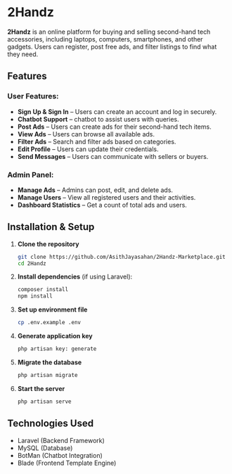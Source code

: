# 2Handz

**2Handz** is an online platform for buying and selling second-hand tech accessories, including laptops, computers, smartphones, and other gadgets. Users can register, post free ads, and filter listings to find what they need.

## Features

### User Features:
- **Sign Up & Sign In** – Users can create an account and log in securely.
- **Chatbot Support** – chatbot to assist users with queries.
- **Post Ads** – Users can create ads for their second-hand tech items.
- **View Ads** – Users can browse all available ads.
- **Filter Ads** – Search and filter ads based on categories.
- **Edit Profile** – Users can update their credentials.
- **Send Messages** – Users can communicate with sellers or buyers.

### Admin Panel:
- **Manage Ads** – Admins can post, edit, and delete ads.
- **Manage Users** – View all registered users and their activities.
- **Dashboard Statistics** – Get a count of total ads and users.

## Installation & Setup

1. **Clone the repository**
   ```sh
   git clone https://github.com/AsithJayasahan/2Handz-Marketplace.git
   cd 2Handz
   ```
2. **Install dependencies** (if using Laravel):
   ```sh
   composer install
   npm install
   ```
3. **Set up environment file**
   ```sh
   cp .env.example .env
   ```
4. **Generate application key**
   ```sh
   php artisan key: generate
   ```
5. **Migrate the database**
   ```sh
   php artisan migrate
   ```
6. **Start the server**
   ```sh
   php artisan serve
   ```

## Technologies Used
- Laravel (Backend Framework)
- MySQL (Database)
- BotMan (Chatbot Integration)
- Blade (Frontend Template Engine)


